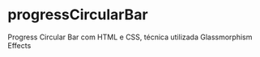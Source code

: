 # progressCircularBar
Progress Circular Bar com HTML e CSS, técnica utilizada Glassmorphism Effects
